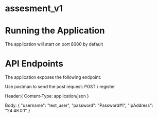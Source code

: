 # assesment_v1
# Running the Application 
The application will start on port 8080 by default

# API Endpoints
The application exposes the following endpoint:

Use postman to send the post request:
POST / register

Header:{
 Content-Type: application/json
}

Body: {
  "username": "test_user",
  "password": "Password#1",
  "ipAddress": "24.48.0.1"
}
